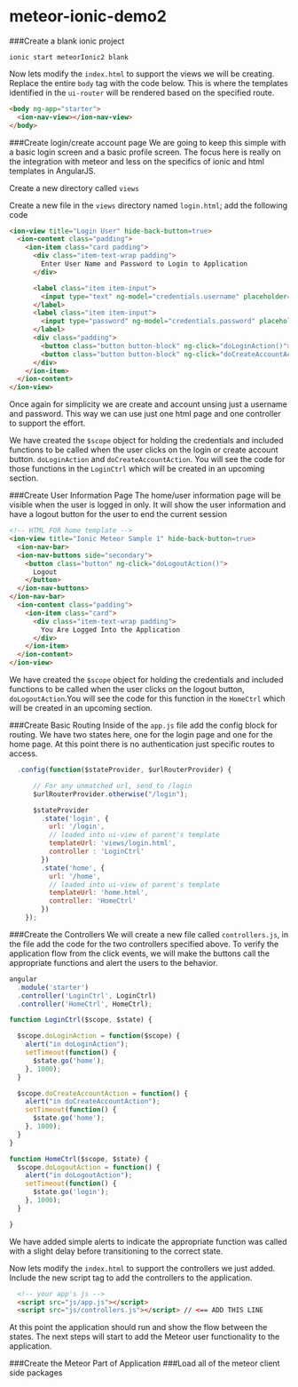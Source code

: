 # meteor-ionic-demo2

###Create a blank ionic project
```Console
ionic start meteorIonic2 blank
```

Now lets modify the `index.html` to support the views we will be creating. Replace the entire `body` tag with the code below. This is where the templates identified in the `ui-router` will be rendered based on the specified route.
```HTML
<body ng-app="starter">
  <ion-nav-view></ion-nav-view>
</body>
```
###Create login/create account page
We are going to keep this simple with a basic login screen and a basic profile screen. The focus here is really on the integration with meteor and less on the specifics of ionic and html templates in AngularJS.

Create a new directory called `views`

Create a new file in the `views` directory named `login.html`; add the following code
```HTML
<ion-view title="Login User" hide-back-button=true>
  <ion-content class="padding">
    <ion-item class="card padding">
      <div class="item-text-wrap padding">
        Enter User Name and Password to Login to Application
      </div>

      <label class="item item-input">
        <input type="text" ng-model="credentials.username" placeholder="UserName" />
      </label>
      <label class="item item-input">
        <input type="password" ng-model="credentials.password" placeholder="Password" />
      </label>
      <div class="padding">
        <button class="button button-block" ng-click="doLoginAction()">Login</button>
        <button class="button button-block" ng-click="doCreateAccountAction()">Create Account</button>
      </div>
    </ion-item>
  </ion-content>
</ion-view>
```
Once again for simplicity we are create and account unsing just a username and password. This way we can use just one html page and one controller to support the effort.

We have created the `$scope` object for holding the credentials and included functions to be called when the user clicks on the login or create account button. `doLoginAction` and `doCreateAccountAction`. You will see the code for those functions in the `LoginCtrl` which will be created in an upcoming section.

###Create User Information Page
The home/user information page will be visible when the user is logged in only. It will show the user information and have a logout button for the user to end the current session

```Html
<!-- HTML FOR home template -->
<ion-view title="Ionic Meteor Sample 1" hide-back-button=true>
  <ion-nav-bar>
  <ion-nav-buttons side="secondary">
    <button class="button" ng-click="doLogoutAction()">
      Logout
    </button>
  </ion-nav-buttons>
</ion-nav-bar>
  <ion-content class="padding">
    <ion-item class="card">
      <div class="item-text-wrap padding">
        You Are Logged Into the Application
      </div>
    </ion-item>
  </ion-content>
</ion-view>
```
We have created the `$scope` object for holding the credentials and included functions to be called when the user clicks on the logout button, `doLogoutAction`.You will see the code for this function in the `HomeCtrl` which will be created in an upcoming section.

###Create Basic Routing
Inside of the `app.js` file add the config block for routing. We have two states here, one for the login page and one for the home page. At this point there is no authentication just specific routes to access.
```Javascript
  .config(function($stateProvider, $urlRouterProvider) {

      // For any unmatched url, send to /login
      $urlRouterProvider.otherwise("/login");

      $stateProvider
        .state('login', {
          url: '/login',
          // loaded into ui-view of parent's template
          templateUrl: 'views/login.html',
          controller : 'LoginCtrl'
        })
        .state('home', {
          url: '/home',
          // loaded into ui-view of parent's template
          templateUrl: 'home.html',
          controller: 'HomeCtrl'
        })
    });
```
###Create the Controllers
We will create a new file called `controllers.js`, in the file add the code for the two controllers specified above. To verify the application flow from the click events, we will make the buttons call the appropriate functions and alert the users to the behavior.
```Javascript
angular
  .module('starter')
  .controller('LoginCtrl', LoginCtrl)
  .controller('HomeCtrl', HomeCtrl);

function LoginCtrl($scope, $state) {

  $scope.doLoginAction = function($scope) {
    alert("in doLoginAction");
    setTimeout(function() {
      $state.go('home');
    }, 1000);
  }

  $scope.doCreateAccountAction = function() {
    alert("in doCreateAccountAction");
    setTimeout(function() {
      $state.go('home');
    }, 1000);
  }
}

function HomeCtrl($scope, $state) {
  $scope.doLogoutAction = function() {
    alert("in doLogoutAction");
    setTimeout(function() {
      $state.go('login');
    }, 1000);
  }

}
```
We have added simple alerts to indicate the appropriate function was called with a slight delay before transitioning to the correct state.

Now lets modify the `index.html` to support the controllers we just added. Include the new script tag to add the controllers to the application.
```HTML
  <!-- your app's js -->
  <script src="js/app.js"></script>
  <script src="js/controllers.js"></script> // <== ADD THIS LINE
```
At this point the application should run and show the flow between the states. The next steps will start to add the Meteor user functionality to the application.

###Create the Meteor Part of Application
###Load all of the meteor client side packages
